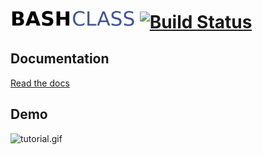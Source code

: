 # <img src="docs/logo.png" width="200"> [![Build Status](https://travis-ci.org/amirbawab/BashClass.svg?branch=master)](https://travis-ci.org/amirbawab/BashClass)

## Documentation
[Read the docs](https://amirbawab.github.io/BashClass/)

## Demo
<img src="https://github.com/amirbawab/BashClass/blob/master/docs/tutorial.gif" alt="tutorial.gif">



